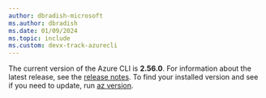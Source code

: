 ```yaml
---
author: dbradish-microsoft
ms.author: dbradish
ms.date: 01/09/2024
ms.topic: include
ms.custom: devx-track-azurecli
---
```


The current version of the Azure CLI is __2.56.0__. For information about the latest release, see the [release notes](../release-notes-azure-cli.md). To find your installed version and see if you need to update, run [az version](/cli/azure/reference-index#az_version).
